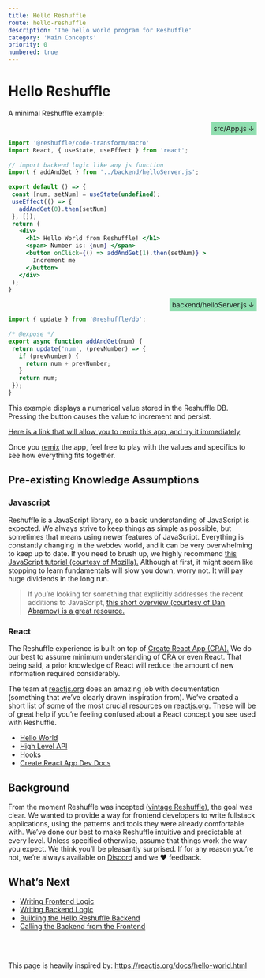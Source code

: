 ```yaml
---
title: Hello Reshuffle
route: hello-reshuffle
description: 'The hello world program for Reshuffle'
category: 'Main Concepts'
priority: 0
numbered: true
---
```


# Hello Reshuffle

A minimal Reshuffle example:

<div style="text-align: right;"><span style="padding: 1%; background-color: rgba(35, 191, 98, 0.5)"> src/App.js  ↓</span></div>

```jsx
import '@reshuffle/code-transform/macro'
import React, { useState, useEffect } from 'react';
 
// import backend logic like any js function
import { addAndGet } from '../backend/helloServer.js';
 
export default () => {
 const [num, setNum] = useState(undefined);
 useEffect(() => {
   addAndGet(0).then(setNum)
 }, []);
 return (
   <div>
     <h1> Hello World from Reshuffle! </h1>
     <span> Number is: {num} </span>
     <button onClick={() => addAndGet(1).then(setNum)} >
       Increment me
     </button>
   </div>
 );
}
```

<div style="text-align: right;"><span style="padding: 1%; background-color: rgba(35, 191, 98, 0.5)"> backend/helloServer.js  ↓</span></div>

```jsx
import { update } from '@reshuffle/db';
 
/* @expose */
export async function addAndGet(num) {
 return update('num', (prevNumber) => {
   if (prevNumber) {
     return num + prevNumber;
   }
   return num;
 });
}
```

This example displays a numerical value stored in the Reshuffle DB. Pressing the button causes the value to increment and persist.

[Here is a link that will allow you to remix this app, and try it immediately](REPLACE_ME_WITH_REMIX_LINK)

Once you [remix](REPLACE_ME_WITH_REMIX_FAQ_LINK) the app, feel free to play with the values and specifics to see how everything fits together.

## Pre-existing Knowledge Assumptions

### Javascript

Reshuffle is a JavaScript library, so a basic understanding of JavaScript is expected. We always strive to keep things as simple as possible, but sometimes that means using newer features of JavaScript. Everything is constantly changing in the webdev world, and it can be very overwhelming to keep up to date. If you need to brush up, we highly recommend [this JavaScript tutorial (courtesy of Mozilla).](https://developer.mozilla.org/en-US/docs/Web/JavaScript/A_re-introduction_to_JavaScript) 
Although at first, it might seem like stopping to learn fundamentals will slow you down, worry not. It will pay huge dividends in the long run.

> If you’re looking for something that explicitly addresses the recent additions to JavaScript, [this short overview (courtesy of Dan Abramov) is a great resource.](https://gist.github.com/gaearon/683e676101005de0add59e8bb345340c)

### React

The Reshuffle experience is built on top of [Create React App (CRA).](https://github.com/facebook/create-react-app) We do our best to assume minimum understanding of CRA or even React. That being said, a prior knowledge of React will reduce the amount of new information required considerably. 

The team at [reactjs.org](http://reactjs.org) does an amazing job with documentation (something that we’ve clearly drawn inspiration from). We’ve created a short list of some of the most crucial resources on [reactjs.org.](http://reactjs.org) These will be of great help if you’re feeling confused about a React concept you see used with Reshuffle.

* [Hello World](https://reactjs.org/docs/hello-world.html)
* [High Level API](https://reactjs.org/docs/react-api.html)
* [Hooks](https://reactjs.org/docs/hooks-intro.html)
* [Create React App Dev Docs](https://create-react-app.dev/docs/documentation-intro)

## Background

From the moment Reshuffle was incepted ([vintage Reshuffle](https://www.youtube.com/watch?v=rVXLZ4gYKGU)), the goal was clear. We wanted to provide a way for frontend developers to write fullstack applications, using the patterns and tools they were already comfortable with. We’ve done our best to make Reshuffle intuitive and predictable at every level. Unless specified otherwise, assume that things work the way you expect. We think you’ll be pleasantly surprised. If for any reason you’re not, we’re always available on [Discord](https://discord.gg/M8CC5hy) and we ❤️ feedback.

## What’s Next

* [Writing Frontend Logic](./writing-frontend-logic)
* [Writing Backend Logic](./writing-backend-logic)
* [Building the Hello Reshuffle Backend](./building-the-hello-reshuffle-backend)
* [Calling the Backend from the Frontend](./calling-the-backend-from-the-frontend)

<br />
<br />

This page is heavily inspired by: https://reactjs.org/docs/hello-world.html

